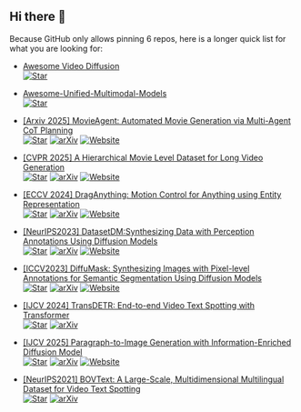## Hi there 👋

Because GitHub only allows pinning 6 repos, here is a longer quick list for what you are looking for:

+ [Awesome Video Diffusion](https://github.com/showlab/Awesome-Video-Diffusion)  
  [![Star](https://img.shields.io/github/stars/showlab/Awesome-Video-Diffusion.svg?style=social&label=Star)](https://github.com/showlab/Awesome-Video-Diffusion)


+ [Awesome-Unified-Multimodal-Models](https://github.com/showlab/Awesome-Unified-Multimodal-Models)  
  [![Star](https://img.shields.io/github/stars/showlab/Awesome-Unified-Multimodal-Models.svg?style=social&label=Star)](https://github.com/showlab/Awesome-Unified-Multimodal-Models)

+ [[Arxiv 2025] MovieAgent: Automated Movie Generation via Multi-Agent CoT Planning](https://github.com/showlab/MovieAgent)  
  [![Star](https://img.shields.io/github/stars/showlab/MovieAgent.svg?style=social&label=Star)](https://github.com/showlab/MovieAgent)
  [![arXiv](https://img.shields.io/badge/arXiv-b31b1b.svg)](https://arxiv.org/abs/2503.07314)
  [![Website](https://img.shields.io/badge/Website-9cf)](https://weijiawu.github.io/MovieAgent/)

+ [[CVPR 2025] A Hierarchical Movie Level Dataset for Long Video Generation](https://github.com/showlab/MovieBench)  
  [![Star](https://img.shields.io/github/stars/showlab/MovieBench.svg?style=social&label=Star)](https://github.com/showlab/MovieBench)
  [![arXiv](https://img.shields.io/badge/arXiv-b31b1b.svg)](https://weijiawu.github.io/MovieBench/)
  [![Website](https://img.shields.io/badge/Website-9cf)](https://weijiawu.github.io/MovieBench/)

+ [[ECCV 2024] DragAnything: Motion Control for Anything using Entity Representation](https://github.com/showlab/DragAnything)  
  [![Star](https://img.shields.io/github/stars/showlab/DragAnything.svg?style=social&label=Star)](https://github.com/showlab/DragAnything)
  [![arXiv](https://img.shields.io/badge/arXiv-b31b1b.svg)](https://arxiv.org/abs/2403.07420)
  [![Website](https://img.shields.io/badge/Website-9cf)](https://weijiawu.github.io/draganything_page/)


+ [[NeurIPS2023] DatasetDM:Synthesizing Data with Perception Annotations Using Diffusion Models](https://github.com/showlab/DatasetDM)  
  [![Star](https://img.shields.io/github/stars/showlab/DatasetDM.svg?style=social&label=Star)](https://github.com/showlab/DatasetDM)
  [![arXiv](https://img.shields.io/badge/arXiv-b31b1b.svg)](https://arxiv.org/abs/2308.06160)
  [![Website](https://img.shields.io/badge/Website-9cf)](https://weijiawu.github.io/DatasetDM_page/)

+ [[ICCV2023] DiffuMask: Synthesizing Images with Pixel-level Annotations for Semantic Segmentation Using Diffusion Models](https://github.com/weijiawu/DiffuMask)  
  [![Star](https://img.shields.io/github/stars/weijiawu/DiffuMask.svg?style=social&label=Star)](https://github.com/weijiawu/DiffuMask)
  [![arXiv](https://img.shields.io/badge/arXiv-b31b1b.svg)](https://arxiv.org/abs/2303.11681)
  [![Website](https://img.shields.io/badge/Website-9cf)](https://weijiawu.github.io/DiffusionMask/)
  
+ [[IJCV 2024] TransDETR: End-to-end Video Text Spotting with Transformer](https://github.com/weijiawu/TransDETR)  
  [![Star](https://img.shields.io/github/stars/weijiawu/TransDETR.svg?style=social&label=Star)](https://github.com/weijiawu/TransDETR)
  [![arXiv](https://img.shields.io/badge/arXiv-b31b1b.svg)](https://arxiv.org/abs/2203.10539)

+ [[IJCV 2025] Paragraph-to-Image Generation with Information-Enriched Diffusion Model](https://github.com/weijiawu/ParaDiffusion)  
  [![Star](https://img.shields.io/github/stars/weijiawu/ParaDiffusion.svg?style=social&label=Star)](https://github.com/weijiawu/ParaDiffusion)
  [![arXiv](https://img.shields.io/badge/arXiv-b31b1b.svg)](https://arxiv.org/abs/2311.14284)
  [![Website](https://img.shields.io/badge/Website-9cf)](https://weijiawu.github.io/ParaDiffusionPage/)

+ [[NeurIPS2021] BOVText: A Large-Scale, Multidimensional Multilingual Dataset for Video Text Spotting](https://github.com/weijiawu/BOVText-Benchmark)  
  [![Star](https://img.shields.io/github/stars/weijiawu/BOVText-Benchmark.svg?style=social&label=Star)](https://github.com/weijiawu/BOVText-Benchmark)
  [![arXiv](https://img.shields.io/badge/arXiv-b31b1b.svg)](https://arxiv.org/pdf/2112.04888)

<!--
**weijiawu/weijiawu** is a ✨ _special_ ✨ repository because its `README.md` (this file) appears on your GitHub profile.

Here are some ideas to get you started:

- 🔭 I’m currently working on ...
- 🌱 I’m currently learning ...
- 👯 I’m looking to collaborate on ...
- 🤔 I’m looking for help with ...
- 💬 Ask me about ...
- 📫 How to reach me: ...
- 😄 Pronouns: ...
- ⚡ Fun fact: ...
-->
